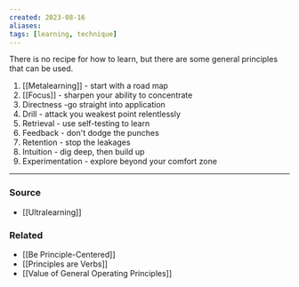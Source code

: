 ```yaml
---
created: 2023-08-16
aliases: 
tags: [learning, technique]
---
```

There is no recipe for how to learn, but there are some general principles that can be used.
1. [[Metalearning]] - start with a road map
2. [[Focus]] - sharpen your ability to concentrate
3. Directness -go straight into application
4. Drill - attack you weakest point relentlessly
5. Retrieval - use self-testing to learn
6. Feedback - don't dodge the punches
7. Retention - stop the leakages
8. Intuition - dig deep, then build up
9. Experimentation - explore beyond your comfort zone

****
### Source
- [[Ultralearning]]

### Related
- [[Be Principle-Centered]]
- [[Principles are Verbs]]
- [[Value of General Operating Principles]]
 
